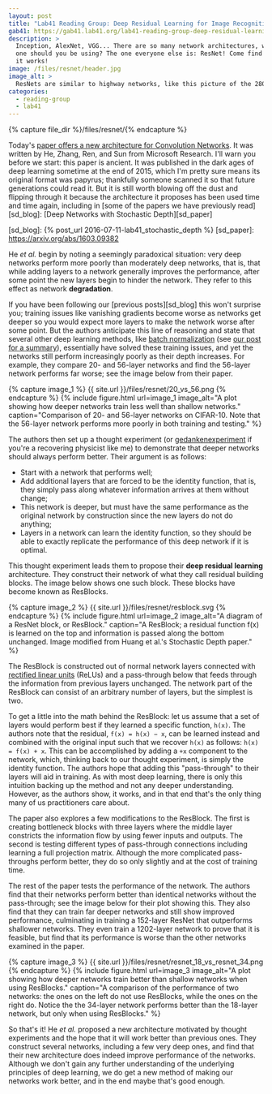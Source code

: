 ```yaml
---
layout: post
title: "Lab41 Reading Group: Deep Residual Learning for Image Recognition"
gab41: https://gab41.lab41.org/lab41-reading-group-deep-residual-learning-for-image-recognition-ffeb94745a1f
description: >
  Inception, AlexNet, VGG... There are so many network architectures, which
  one should you be using? The one everyone else is: ResNet! Come find out how
  it works!
image: /files/resnet/header.jpg
image_alt: >
  ResNets are similar to highway networks, like this picture of the 280--94 highway interchange.
categories: 
  - reading-group
  - lab41
---
```


{% capture file_dir %}/files/resnet/{% endcapture %}

Today's [paper offers a new architecture for Convolution Networks][arxiv]. It
was written by He, Zhang, Ren, and Sun from Microsoft Research. I'll warn you
before we start: this paper is ancient. It was published in the dark ages of
deep learning sometime at the end of 2015, which I'm pretty sure means its
original format was papyrus; thankfully someone scanned it so that future
generations could read it. But it is still worth blowing off the dust and
flipping through it because the architecture it proposes has been used time
and time again, including in [some of the papers we have previously
read][sd_blog]: [Deep Networks with Stochastic Depth][sd_paper]

[arxiv]: https://arxiv.org/abs/1512.03385
[sd_blog]: {% post_url 2016-07-11-lab41_stochastic_depth %}
[sd_paper]: https://arxiv.org/abs/1603.09382

He _et al._ begin by noting a seemingly paradoxical situation: very deep
networks perform more poorly than moderately deep networks, that is, that
while adding layers to a network generally improves the performance, after
some point the new layers begin to hinder the network. They refer to this
effect as network **degradation**.

If you have been following our [previous posts][sd_blog] this won't surprise
you; training issues like vanishing gradients become worse as networks get
deeper so you would expect more layers to make the network worse after some
point. But the authors anticipate this line of reasoning and state that
several other deep learning methods, like [batch normalization][bn_paper] (see
[our post for a summary][bn_post]), essentially have solved these training
issues, and yet the networks still perform increasingly poorly as their depth
increases. For example, they compare 20- and 56-layer networks and find the
56-layer network performs far worse; see the image below from their paper.

[bn_paper]: https://arxiv.org/abs/1502.03167
[bn_post]: https://gab41.lab41.org/batch-normalization-what-the-hey-d480039a9e3b

{% capture image_1 %} {{ site.url }}/files/resnet/20_vs_56.png {% endcapture %}
{% include figure.html
  url=image_1
  image_alt="A plot showing how deeper networks train less well than shallow
  networks."
  caption="Comparison of 20- and 56-layer networks on CIFAR-10. Note that the
  56-layer network performs more poorly in both training and testing."
%}

The authors then set up a thought experiment (or [gedankenexperiment][wiki] if
you're a recovering physicist like me) to demonstrate that deeper networks
should always perform better. Their argument is as follows:

[wiki]: https://en.wiktionary.org/wiki/gedankenexperiment

- Start with a network that performs well;
- Add additional layers that are forced to be the identity function, that is,
  they simply pass along whatever information arrives at them without change;
- This network is deeper, but must have the same performance as the original
  network by construction since the new layers do not do anything;
- Layers in a network can learn the identity function, so they should be able
  to exactly replicate the performance of this deep network if it is optimal.

This thought experiment leads them to propose their **deep residual learning**
architecture. They construct their network of what they call residual building
blocks. The image below shows one such block. These blocks have become known
as ResBlocks.

{% capture image_2 %} {{ site.url }}/files/resnet/resblock.svg {% endcapture %}
{% include figure.html
  url=image_2
  image_alt="A diagram of a ResNet block, or ResBlock."
  caption="A ResBlock; a residual function f(x) is learned on the top and
  information is passed along the bottom unchanged. Image modified from Huang
  et al.'s Stochastic Depth paper."
%}

The ResBlock is constructed out of normal network layers connected with
[rectified linear units][relu] (ReLUs) and a pass-through below that feeds
through the information from previous layers unchanged. The network part of
the ResBlock can consist of an arbitrary number of layers, but the simplest is
two.

[relu]: https://en.wikipedia.org/wiki/Rectifier_%28neural_networks%29

To get a little into the math behind the ResBlock: let us assume that a set of
layers would perform best if they learned a specific function, `h(x)`. The
authors note that the residual, `f(x) = h(x) − x`, can be learned instead and
combined with the original input such that we recover `h(x)` as follows: `h(x)
= f(x) + x`. This can be accomplished by adding a `+x` component to the
network, which, thinking back to our thought experiment, is simply the
identity function. The authors hope that adding this "pass-through" to their
layers will aid in training. As with most deep learning, there is only this
intuition backing up the method and not any deeper understanding. However, as
the authors show, it works, and in that end that's the only thing many of us
practitioners care about.

The paper also explores a few modifications to the ResBlock. The first is
creating bottleneck blocks with three layers where the middle layer constricts
the information flow by using fewer inputs and outputs. The second is testing
different types of pass-through connections including learning a full
projection matrix. Although the more complicated pass-throughs perform better,
they do so only slightly and at the cost of training time.

The rest of the paper tests the performance of the network. The authors find
that their networks perform better than identical networks without the
pass-through; see the image below for their plot showing this. They also find
that they can train far deeper networks and still show improved performance,
culminating in training a 152-layer ResNet that outperforms shallower
networks. They even train a 1202-layer network to prove that it is feasible,
but find that its performance is worse than the other networks examined in the
paper.

{% capture image_3 %} {{ site.url }}/files/resnet/resnet_18_vs_resnet_34.png {% endcapture %}
{% include figure.html
  url=image_3
  image_alt="A plot showing how deeper networks train better than shallow
  networks when using ResBlocks."
  caption="A comparison of the performance of two networks: the ones on the
  left do not use ResBlocks, while the ones on the right do. Notice the the
  34-layer network performs better than the 18-layer network, but only when
  using ResBlocks."
%}

So that's it! He _et al._ proposed a new architecture motivated by thought
experiments and the hope that it will work better than previous ones. They
construct several networks, including a few very deep ones, and find that
their new architecture does indeed improve performance of the networks.
Although we don't gain any further understanding of the underlying principles
of deep learning, we do get a new method of making our networks work better,
and in the end maybe that's good enough.
